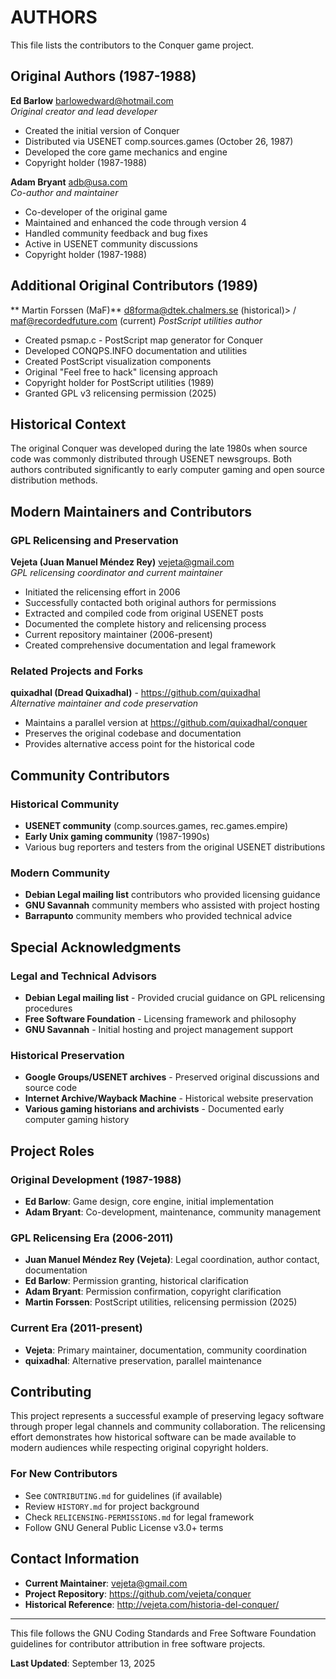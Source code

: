 # AUTHORS

This file lists the contributors to the Conquer game project.

## Original Authors (1987-1988)

**Ed Barlow** <barlowedward@hotmail.com>  
*Original creator and lead developer*
- Created the initial version of Conquer
- Distributed via USENET comp.sources.games (October 26, 1987)
- Developed the core game mechanics and engine
- Copyright holder (1987-1988)

**Adam Bryant** <adb@usa.com>  
*Co-author and maintainer*
- Co-developer of the original game
- Maintained and enhanced the code through version 4
- Handled community feedback and bug fixes
- Active in USENET community discussions
- Copyright holder (1987-1988)

## Additional Original Contributors (1989)
** Martin Forssen (MaF)** <d8forma@dtek.chalmers.se> (historical)> / <maf@recordedfuture.com> (current)
*PostScript utilities author*

- Created psmap.c - PostScript map generator for Conquer
- Developed CONQPS.INFO documentation and utilities
- Created PostScript visualization components
- Original "Feel free to hack" licensing approach
- Copyright holder for PostScript utilities (1989)
- Granted GPL v3 relicensing permission (2025)

## Historical Context

The original Conquer was developed during the late 1980s when source code was commonly distributed through USENET newsgroups. Both authors contributed significantly to early computer gaming and open source distribution methods.

## Modern Maintainers and Contributors

### GPL Relicensing and Preservation

**Vejeta (Juan Manuel Méndez Rey)** <vejeta@gmail.com>  
*GPL relicensing coordinator and current maintainer*
- Initiated the relicensing effort in 2006
- Successfully contacted both original authors for permissions
- Extracted and compiled code from original USENET posts
- Documented the complete history and relicensing process
- Current repository maintainer (2006-present)
- Created comprehensive documentation and legal framework

### Related Projects and Forks

**quixadhal (Dread Quixadhal)** - https://github.com/quixadhal  
*Alternative maintainer and code preservation*
- Maintains a parallel version at https://github.com/quixadhal/conquer
- Preserves the original codebase and documentation
- Provides alternative access point for the historical code

## Community Contributors

### Historical Community
- **USENET community** (comp.sources.games, rec.games.empire)
- **Early Unix gaming community** (1987-1990s)
- Various bug reporters and testers from the original USENET distributions

### Modern Community
- **Debian Legal mailing list** contributors who provided licensing guidance
- **GNU Savannah** community members who assisted with project hosting
- **Barrapunto** community members who provided technical advice

## Special Acknowledgments

### Legal and Technical Advisors
- **Debian Legal mailing list** - Provided crucial guidance on GPL relicensing procedures
- **Free Software Foundation** - Licensing framework and philosophy
- **GNU Savannah** - Initial hosting and project management support

### Historical Preservation
- **Google Groups/USENET archives** - Preserved original discussions and source code
- **Internet Archive/Wayback Machine** - Historical website preservation
- **Various gaming historians and archivists** - Documented early computer gaming history

## Project Roles

### Original Development (1987-1988)
- **Ed Barlow**: Game design, core engine, initial implementation
- **Adam Bryant**: Co-development, maintenance, community management

### GPL Relicensing Era (2006-2011)
- **Juan Manuel Méndez Rey (Vejeta)**: Legal coordination, author contact, documentation
- **Ed Barlow**: Permission granting, historical clarification
- **Adam Bryant**: Permission confirmation, copyright clarification
- **Martin Forssen**: PostScript utilities, relicensing permission (2025)

### Current Era (2011-present)
- **Vejeta**: Primary maintainer, documentation, community coordination
- **quixadhal**: Alternative preservation, parallel maintenance

## Contributing

This project represents a successful example of preserving legacy software through proper legal channels and community collaboration. The relicensing effort demonstrates how historical software can be made available to modern audiences while respecting original copyright holders.

### For New Contributors
- See `CONTRIBUTING.md` for guidelines (if available)
- Review `HISTORY.md` for project background
- Check `RELICENSING-PERMISSIONS.md` for legal framework
- Follow GNU General Public License v3.0+ terms

## Contact Information

- **Current Maintainer**: vejeta@gmail.com
- **Project Repository**: https://github.com/vejeta/conquer
- **Historical Reference**: http://vejeta.com/historia-del-conquer/

---

This file follows the GNU Coding Standards and Free Software Foundation guidelines for contributor attribution in free software projects.

**Last Updated**: September 13, 2025